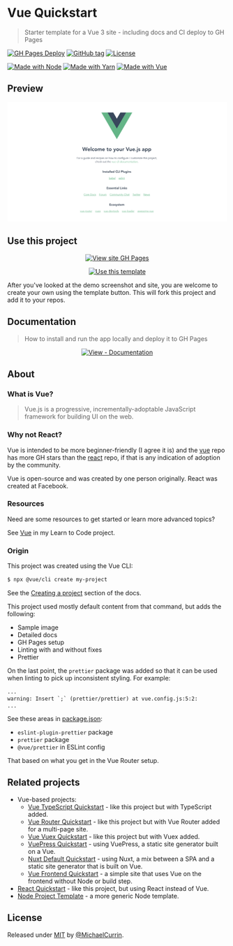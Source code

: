 # Vue Quickstart
> Starter template for a Vue 3 site - including docs and CI deploy to GH Pages

<!-- Badges generated with: https://michaelcurrin.github.io/badge-generator/ -->
[![GH Pages Deploy](https://github.com/MichaelCurrin/vue-quickstart/workflows/GH%20Pages%20Deploy/badge.svg)](https://github.com/MichaelCurrin/vue-quickstart/actions)
[![GitHub tag](https://img.shields.io/github/tag/MichaelCurrin/vue-quickstart)](https://github.com/MichaelCurrin/vue-js-quickstart/tags/)
[![License](https://img.shields.io/badge/License-MIT-blue)](#license)

[![Made with Node](https://img.shields.io/badge/Node.js->=12-blue?logo=node.js&logoColor=white)](https://nodejs.org)
[![Made with Yarn](https://img.shields.io/badge/Yarn->=1-blue?logo=yarn&logoColor=white)](https://classic.yarnpkg.com)
[![Made with Vue](https://img.shields.io/github/package-json/dependency-version/MichaelCurrin/vue-quickstart/vue?logo=vue.js)](https://www.npmjs.com/package/vue)


## Preview

<div align="center">
    <a href="https://michaelcurrin.github.io/vue-quickstart/">
        <img src="/sample.png" alt="Sample screenshot" title="Sample screenshot" width="600" />
    </a>
</div>


## Use this project

<div align="center">

[![View site GH Pages](https://img.shields.io/badge/Demo_site-GH_Pages-blue?style=for-the-badge)](https://michaelcurrin.github.io/vue-quickstart/)

[![Use this template](https://img.shields.io/badge/Generate-Use_this_template-2ea44f?style=for-the-badge)](https://github.com/MichaelCurrin/vue-quickstart/generate)

</div>

After you've looked at the demo screenshot and site, you are welcome to create your own using the template button. This will fork this project and add it to your repos.


## Documentation
> How to install and run the app locally and deploy it to GH Pages

<div align="center">

[![View - Documentation](https://img.shields.io/badge/View-Documentation-blue?style=for-the-badge)](/docs/)

</div>


## About

### What is Vue?

> Vue.js is a progressive, incrementally-adoptable JavaScript framework for building UI on the web.

### Why not React?

Vue is intended to be more beginner-friendly (I agree it is) and the [vue](https://github.com/vuejs/vue) repo has more GH stars than the [react](https://github.com/facebook/react) repo, if that is any indication of adoption by the community.

Vue is open-source and was created by one person originally. React was created at Facebook.

### Resources

Need are some resources to get started or learn more advanced topics?

See [Vue](https://github.com/MichaelCurrin/learn-to-code/blob/master/en/topics/scripting_languages/JavaScript/frameworks.md#vue) in my Learn to Code project.

### Origin

This project was created using the Vue CLI:

```sh
$ npx @vue/cli create my-project
```

See the [Creating a project](https://cli.vuejs.org/guide/creating-a-project.html) section of the docs.

This project used mostly default content from that command, but adds the following:

- Sample image
- Detailed docs
- GH Pages setup
- Linting with and without fixes
- Prettier

On the last point, the `prettier` package was added so that it can be used when linting to pick up inconsistent styling. For example:

```
...
warning: Insert `;` (prettier/prettier) at vue.config.js:5:2:
...
```

See these areas in [package.json](/package.json):

- `eslint-plugin-prettier` package
- `prettier` package
- `@vue/prettier` in ESLint config

That based on what you get in the Vue Router setup.


## Related projects

- Vue-based projects:
    - [Vue TypeScript Quickstart](https://github.com/MichaelCurrin/vue-typescript-quickstart) - like this project but with TypeScript added.
    - [Vue Router Quickstart](https://github.com/MichaelCurrin/vue-router-quickstart) - like this project but with Vue Router added for a multi-page site.
    - [Vue Vuex Quickstart](https://github.com/MichaelCurrin/vue-vuex-quickstart) - like this project but with Vuex added.
    - [VuePress Quickstart](https://github.com/MichaelCurrin/vuepress-quickstart) - using VuePress, a static site generator built on a Vue.
    - [Nuxt Default Quickstart](https://github.com/MichaelCurrin/nuxt-default-quickstart) - using Nuxt, a mix between a SPA and a static site generator that is built on Vue.
    - [Vue Frontend Quickstart](https://github.com/MichaelCurrin/vue-frontend-quickstart) - a simple site that uses Vue on the frontend without Node or build step.
- [React Quickstart](https://github.com/MichaelCurrin/react-quickstart) - like this project, but using React instead of Vue.
- [Node Project Template](https://github.com/MichaelCurrin/node-project-template) - a more generic Node template.


## License

Released under [MIT](/LICENSE) by [@MichaelCurrin](https://github.com/MichaelCurrin).
